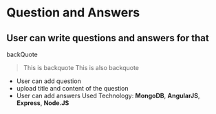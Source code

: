 # Question and Answers

## User can write questions and answers for that

backQuote
>This is backquote
>This is also backquote

* User can add question
 * upload title and content of the question   
* User can add answers
Used Technology: **MongoDB**, **AngularJS**, **Express**, **Node.JS**


